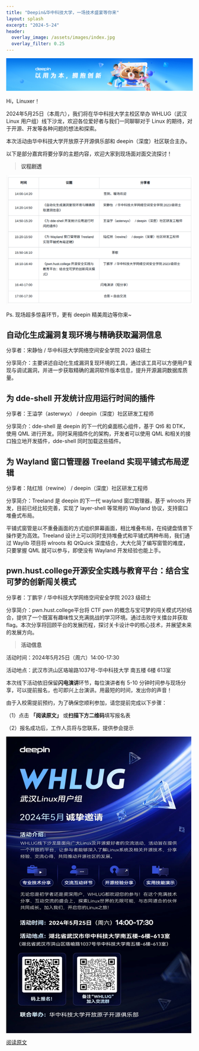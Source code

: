```yaml
---
title: "Deepin&华中科技大学，一场技术盛宴等你来"
layout: splash
excerpt: "2024-5-24"
header:
  overlay_image: /assets/images/index.jpg
  overlay_filter: 0.25
---
```


![image](/assets/images/0525WHLUG1.png)

Hi，Linuxer！

2024年5月25日（本周六），我们将在华中科技大学主校区举办 WHLUG（武汉 Linux 用户组）线下沙龙，欢迎各位爱好者与我们一同聊聊对于 Linux 的期待，对于开源、开发等各种问题的想法和探索。

本次活动由华中科技大学开放原子开源俱乐部和 deepin（深度）社区联合主办。

以下是部分嘉宾将要分享的主题内容，欢迎大家到现场面对面交流探讨！

> **议程剧透**

![image](/assets/images/0525WHLUG2.png)

Ps. 现场超多惊喜环节，更有 deepin 精美周边等你来~

## 自动化生成漏洞复现环境与精确获取漏洞信息

分享者：宋静怡   / 华中科技大学网络空间安全学院 2023 级硕士

分享简介：主要讲述自动化生成漏洞复现环境的工具，通过该工具可以方便用户复现与调试漏洞，并进一步获取精确的漏洞软件版本信息，提升开源漏洞数据库质量。



## 为 dde-shell 开发统计应用运行时间的插件

分享者：王溢学（asterwyx）   / deepin（深度）社区研发工程师

分享简介：dde-shell 是 deepin 的下一代的桌面核心组件，基于 Qt6 和 DTK，使用 QML 进行开发。同时采用插件化的架构，开发者可以使用 QML 和相关的接口独立地开发插件，dde-shell 同时加载这些插件。



## 为 Wayland 窗口管理器 Treeland 实现平铺式布局逻辑

分享者：陆红旭（rewine）  / deepin（深度）社区研发工程师

分享简介：Treeland 是 deepin 的下一代 wayland 窗口管理器，基于 wlroots 开发，目前已经比较完善，实现了 layer-shell 等常用的 Wayland 协议，支持窗口堆叠式布局。

平铺式窗管是以不重叠画面的方式组织屏幕画面，相比堆叠布局，在纯键盘情景下操作更为高效。Treeland 设计上可以同时支持堆叠式和平铺式两种布局，我们通过 Waylib 项目将 wlroots 和 QtQuick 深度结合，大大化简了编写窗管的难度，只要掌握 QML 就可以参与，即使没有 Wayland 开发经验也能上手。



## pwn.hust.college开源安全实践与教育平台：结合宝可梦的创新闯关模式

分享者：丁鹏宇  / 华中科技大学网络空间安全学院 2023 级硕士

分享简介：pwn.hust.college平台将 CTF pwn 的概念与宝可梦的闯关模式巧妙结合，提供了一个既富有趣味性又充满挑战的学习环境。通过击败守关擂台并获取 flag。本次分享将回顾平台的发展历程，探讨关卡设计中的核心技术，并展望未来的发展方向。

> **活动信息**

活动时间：2024年5月25日（周六）14:00-17:30

活动地点：武汉市洪山区珞喻路1037号-华中科技大学 南五楼 6楼 613室

本次线下活动依旧保留**闪电演讲**环节，每位演讲者有 5-10 分钟时间参与现场分享，可以提前报名，也可即兴上台演讲。用最短的时间，发出你的声音！

由于入校需提前预约，为了确保您顺利参加，请您提前完成以下步骤：

（1）点击 **「阅读原文」** 或**扫描下方二维码**填写报名表

（2）报名成功后，工作人员将与您联系，提供参会提示

<img src="/assets/images/0525WHLUG_poster.jpg" align="center" width="500" height="800" >

[阅读原文](https://wj.qq.com/s2/14595910/5gvp/)
